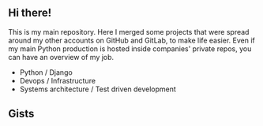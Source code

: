 ## Hi there!

This is my main repository. Here I merged some projects that were spread around my other accounts on GitHub and GitLab, to make life easier. Even if my main Python production is hosted inside companies' private repos, you can have an overview of my job. 

  * Python / Django
  * Devops / Infrastructure 
  * Systems architecture / Test driven development 
  
  
## Gists

<script src="https://gist.github.com/robson-koji/d67fe4974387db03bd613c8b3ef4ef76.js"></script>


<script src="https://gist.github.com/robson-koji/faf6e00458b4e58a6cfafabd5737e978.js"></script>
